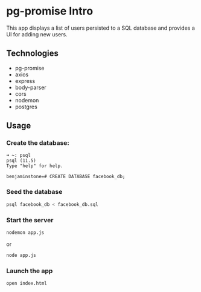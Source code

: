 # pg-promise Intro

This app displays a list of users persisted to a SQL database and provides a UI for adding new users.

## Technologies

- pg-promise
- axios
- express
- body-parser
- cors
- nodemon
- postgres

## Usage

### Create the database:

```
➜ ~: psql
psql (11.5)
Type "help" for help.

benjaminstone=# CREATE DATABASE facebook_db;
```

### Seed the database

```bash
psql facebook_db < facebook_db.sql
```

### Start the server

```bash
nodemon app.js
```

or

```bash
node app.js
```

### Launch the app

```bash
open index.html
```
